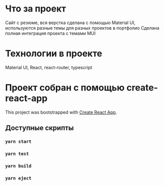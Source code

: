 # Что за проект
Сайт с резюме, вся верстка сделана с помощью Material UI, 
используются разные темы для разных проектов в портфолио
Сделана полная интеграция проекта с темами MUI

# Технологии в проекте
Material UI, React, react-router, typescript

# Проект собран с помощью create-react-app

This project was bootstrapped with [Create React App](https://github.com/facebook/create-react-app).

## Доступные скрипты

### `yarn start`
### `yarn test`
### `yarn build`
### `yarn eject`
